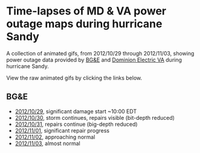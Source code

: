 # Time-lapses of MD &amp; VA power outage maps during hurricane Sandy

A collection of animated gifs, from 2012/10/29 through 2012/11/03, showing power
outage data provided by [BG&E](http://goo.gl/Z0GVO) and [Dominion Electric
VA](http://goo.gl/aW6G6) during hurricane Sandy. 

View the raw animated gifs by clicking the links below.

## BG&amp;E
* [2012/10/29](https://raw.github.com/gorticus/sandy_power_timelapse_md_va/master/bge/bge-20121029.gif), significant damage start ~10:00 EDT
* [2012/10/30](https://raw.github.com/gorticus/sandy_power_timelapse_md_va/master/bge/bge-20121030.gif), storm continues, repairs visible (bit-depth reduced)
* [2012/10/31](https://raw.github.com/gorticus/sandy_power_timelapse_md_va/master/bge/bge-20121031.gif), repairs continue (big-depth reduced)
* [2012/11/01](https://raw.github.com/gorticus/sandy_power_timelapse_md_va/master/bge/bge-20121101.gif), significant repair progress
* [2012/11/02](https://raw.github.com/gorticus/sandy_power_timelapse_md_va/master/bge/bge-20121102.gif), approaching normal
* [2012/11/03](https://raw.github.com/gorticus/sandy_power_timelapse_md_va/master/bge/bge-20121103.gif), almost normal
